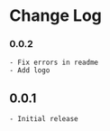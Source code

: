 # Change Log

### 0.0.2

    - Fix errors in readme
    - Add logo

## 0.0.1

    - Initial release
